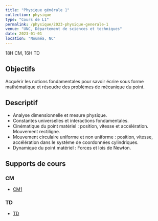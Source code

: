 ```yaml
---
title: "Physique générale 1"
collection: physique
type: "Cours de L1"
permalink: /physique/2023-physique-generale-1
venue: "UNC, Département de sciences et techniques"
date: 2023-01-01
location: "Nouméa, NC"
---
```


18H CM, 16H TD

## Objectifs

Acquérir les notions fondamentales pour savoir écrire sous forme mathématique et résoudre des problèmes de mécanique du point.

## Descriptif

- Analyse dimensionnelle et mesure physique.
- Constantes universelles et interactions fondamentales.
- Cinématique du point matériel : position, vitesse et accélération. Mouvement rectiligne.
- Mouvement circulaire uniforme et non uniforme : position, vitesse, accélération dans le système de coordonnées cylindriques.
- Dynamique du point matériel : Forces et lois de Newton.

## Supports de cours

### CM

- [CM1](../files/Cours_1_Réaction_chimique_AA.pdf)

### TD

- [TD](../files/Cours_1_Réaction_chimique_AA.pdf)
